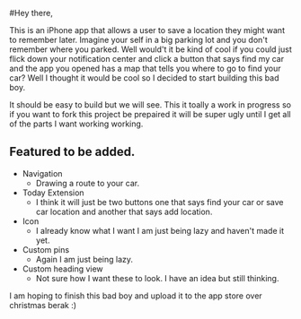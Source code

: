 #Hey there,

This is an iPhone app that allows a user to save a location they might want to remember later. Imagine your self in a big parking lot and you don't remember where you parked. Well would't it be kind of cool if you could just flick down your notification center and click a button that says find my car and the app you opened has a map that tells you where to go to find your car? Well I thought it would be cool so I decided to start building this bad boy.

It should be easy to build but we will see. This it toally a work in progress so if you want to fork this project be prepaired it will be super ugly until I get all of the parts I want working working.

## Featured to be added.
* Navigation
  - Drawing a route to your car.
* Today Extension
  - I think it will just be two buttons one that says find your car or save car location and another that says add location.
* Icon
  - I already know what I want I am just being lazy and haven't made it yet.
* Custom pins
  - Again I am just being lazy.
* Custom heading view
  - Not sure how I want these to look. I have an idea but still thinking.

I am hoping to finish this bad boy and upload it to the app store over christmas berak :) 
